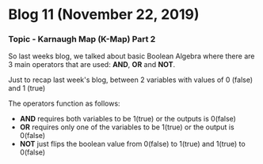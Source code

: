 # Blog 11 (November 22, 2019)

### Topic - Karnaugh Map (K-Map) Part 2

So last weeks blog, we talked about basic Boolean Algebra where there are 3 main operators that are used: **AND**, **OR** and **NOT**.

Just to recap last week's blog, between 2 variables with values of 0 (false) and 1 (true)

The operators function as follows:
- **AND** requires both variables to be 1(true) or the outputs is 0(false)
- **OR** requires only one of the variables to be 1(true) or the output is 0(false) 
- **NOT** just flips the boolean value from 0(false) to 1(true) and 1(true) to 0(false)



